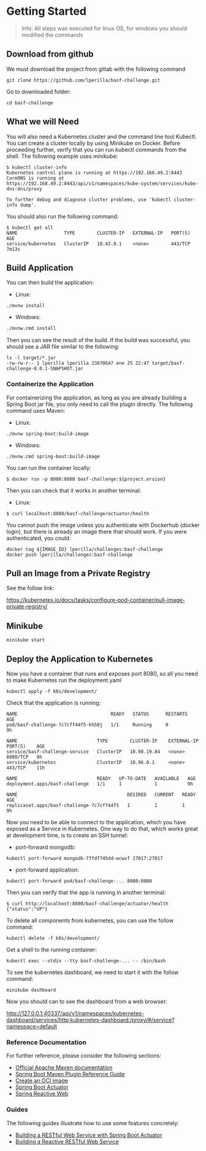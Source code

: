 # Getting Started

> Info: All steps was executed for linux OS, for windows you should modified the commands

## Download from github

We must download the project from gitlab with the following command

```shell
git clone https://github.com/lperilla/basf-challenge.git
```

Go to downloaded folder:

```shell
cd basf-challenge
```

## What we will Need

You will also need a Kubernetes cluster and the command line tool Kubectl. You can create a cluster locally by using
Minikube on Docker. Before proceeding further, verify that you can run kubectl commands from the shell. The following
example uses minikube:

```shell
$ kubectl cluster-info
Kubernetes control plane is running at https://192.168.49.2:8443
CoreDNS is running at https://192.168.49.2:8443/api/v1/namespaces/kube-system/services/kube-dns:dns/proxy

To further debug and diagnose cluster problems, use 'kubectl cluster-info dump'.
```

You should also run the following command:

```shell
$ kubectl get all
NAME                 TYPE        CLUSTER-IP   EXTERNAL-IP   PORT(S)   AGE
service/kubernetes   ClusterIP   10.43.0.1    <none>        443/TCP   7m13s
```

## Build Application

You can then build the application:

* Linux:

```Shell
./mvnw install
```

* Windows:

```cmd
./mvnw.cmd install
```

Then you can see the result of the build. If the build was successful, you should see a JAR file similar to the
following:

```shell
ls -l target/*.jar
-rw-rw-r-- 1 lperilla lperilla 23670647 ene 25 22:47 target/basf-challenge-0.0.1-SNAPSHOT.jar
```

### Containerize the Application

For containerizing the application, as long as you are already building a Spring Boot jar file, you only need to call
the plugin directly.
The following command uses Maven:

* Linux:

```shell
./mvnw spring-boot:build-image
```

* Windows:

```
./mvnw.cmd spring-boot:build-image
```

You can run the container locally:

```shell
$ docker run -p 8080:8080 basf-challenge:${project.ersion}
```

Then you can check that it works in another terminal:

* Linux:

```shell
$ curl localhost:8080/basf-challenge/actuator/health
```

You cannot push the image unless you authenticate with Dockerhub (docker login), but there is already an image there
that should work. If you were authenticated, you could:

```shell
docker tag ${IMAGE_ID} lperilla/challenges:basf-challenge
docker push lperilla/challenges:basf-challenge
```

## Pull an Image from a Private Registry

See the follow link:

https://kubernetes.io/docs/tasks/configure-pod-container/pull-image-private-registry/

## Minikube

```shell
minikube start
```

## Deploy the Application to Kubernetes

Now you have a container that runs and exposes port 8080, so all you need to make Kubernetes run the deployment.yaml

```shell
kubectl apply -f k8s/development/
```

Check that the application is running:

```
NAME                                  READY   STATUS      RESTARTS   AGE
pod/basf-challenge-7c7cff44f5-kh58j   1/1     Running     0          9h

NAME                             TYPE        CLUSTER-IP    EXTERNAL-IP   PORT(S)    AGE
service/basf-challenge-service   ClusterIP   10.98.19.84   <none>        8080/TCP   9h
service/kubernetes               ClusterIP   10.96.0.1     <none>        443/TCP    11h

NAME                             READY   UP-TO-DATE   AVAILABLE   AGE
deployment.apps/basf-challenge   1/1     1            1           9h

NAME                                        DESIRED   CURRENT   READY   AGE
replicaset.apps/basf-challenge-7c7cff44f5   1         1         1       9h
```

Now you need to be able to connect to the application, which you have exposed as a Service in Kubernetes. One way to do
that, which works great at development time, is to create an SSH tunnel:

* port-forward mongodb:

```
kubectl port-forward mongodb-77fdf745dd-wcwvf 27017:27017
```

* port-forward application:

```
kubectl port-forward pod/basf-challenge-... 8080:8080
```

Then you can verify that the app is running in another terminal:

```shell
$ curl http://localhost:8080/basf-challenge/actuator/health
{"status":"UP"}
```

To delete all components from kubernetes, you can use the follow command:

```
kubectl delete -f k8s/development/
```

Get a shell to the running container:

```
kubectl exec --stdin --tty basf-challenge-... -- /bin/bash
```

To see the kubernetes dashboard, we need to start it with the follow command:

```shell
minikube dashboard
```

Now you should can to see the dashboard from a web browser:

http://127.0.0.1:40337/api/v1/namespaces/kubernetes-dashboard/services/http:kubernetes-dashboard:/proxy/#/service?namespace=default

### Reference Documentation

For further reference, please consider the following sections:

* [Official Apache Maven documentation](https://maven.apache.org/guides/index.html)
* [Spring Boot Maven Plugin Reference Guide](https://docs.spring.io/spring-boot/docs/3.0.2/maven-plugin/reference/html/)
* [Create an OCI image](https://docs.spring.io/spring-boot/docs/3.0.2/maven-plugin/reference/html/#build-image)
* [Spring Boot Actuator](https://docs.spring.io/spring-boot/docs/3.0.2/reference/htmlsingle/#actuator)
* [Spring Reactive Web](https://docs.spring.io/spring-boot/docs/3.0.2/reference/htmlsingle/#web.reactive)

### Guides

The following guides illustrate how to use some features concretely:

* [Building a RESTful Web Service with Spring Boot Actuator](https://spring.io/guides/gs/actuator-service/)
* [Building a Reactive RESTful Web Service](https://spring.io/guides/gs/reactive-rest-service/)